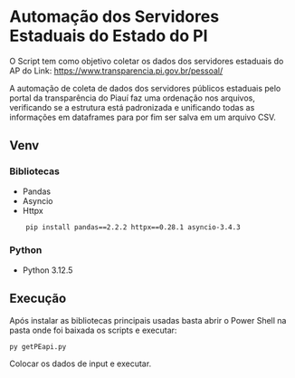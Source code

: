 # Automação dos Servidores Estaduais do Estado do PI

O Script tem como objetivo coletar os dados dos servidores estaduais do AP do Link: https://www.transparencia.pi.gov.br/pessoal/

A automação de coleta de dados dos servidores públicos estaduais pelo portal da transparência do Piauí faz uma ordenação nos arquivos, verificando se a estrutura está padronizada e unificando todas as informações em dataframes para por fim ser salva em um arquivo CSV.

## Venv

### Bibliotecas

- Pandas
- Asyncio
- Httpx

```bash
	pip install pandas==2.2.2 httpx==0.28.1 asyncio-3.4.3
```

### Python

- Python 3.12.5

## Execução

Após instalar as bibliotecas principais usadas basta abrir o Power Shell na pasta onde foi baixada os scripts e executar:

```bash
py getPEapi.py
```

Colocar os dados de input e executar.
